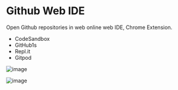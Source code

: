# Github Web IDE

Open Github repositories in web online web IDE, Chrome Extension.

* CodeSandbox
* GitHub1s
* Repl.it
* Gitpod

![image](https://user-images.githubusercontent.com/4354421/107629534-eb99f200-6c6a-11eb-9bd5-cbb33b3e66fb.png)



![image](https://user-images.githubusercontent.com/4354421/107629893-6cf18480-6c6b-11eb-8bc3-2eedf8dc2107.png)
